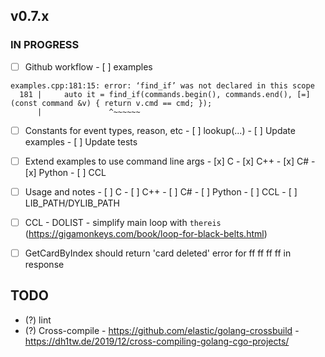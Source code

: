 ## v0.7.x

### IN PROGRESS

- [ ] Github workflow
      - [ ] examples
```
examples.cpp:181:15: error: ‘find_if’ was not declared in this scope
  181 |     auto it = find_if(commands.begin(), commands.end(), [=](const command &v) { return v.cmd == cmd; });
      |               ^~~~~~~
```

- [ ] Constants for event types, reason, etc
      - [ ] lookup(...)
      - [ ] Update examples
      - [ ] Update tests

- [ ] Extend examples to use command line args
      - [x] C
      - [x] C++
      - [x] C#
      - [x] Python
      - [ ] CCL
  
- [ ] Usage and notes
      - [ ] C
      - [ ] C++
      - [ ] C#
      - [ ] Python
      - [ ] CCL
      - [ ] LIB_PATH/DYLIB_PATH

- [ ] CCL
      - DOLIST
      - simplify main loop with `thereis` (https://gigamonkeys.com/book/loop-for-black-belts.html)

- [ ] GetCardByIndex should return 'card deleted' error for ff ff ff ff in response

## TODO

- (?) lint
- (?) Cross-compile
      - https://github.com/elastic/golang-crossbuild
      - https://dh1tw.de/2019/12/cross-compiling-golang-cgo-projects/

